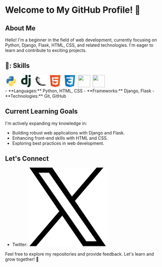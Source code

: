# Welcome to My GitHub Profile! 👋

## About Me

Hello! I'm a beginner in the field of web development, currently focusing on Python, Django, Flask, HTML, CSS, and related technologies. I'm eager to learn and contribute to exciting projects.

## 🧰: Skills
<div>
  <img src="https://github.com/devicons/devicon/blob/master/icons/python/python-original.svg" title="Python" alt="Python" width="40" height="40"/>&nbsp;
  <img src="https://github.com/devicons/devicon/blob/master/icons/django/django-plain.svg" title="Django" alt="Django" width="40" height="40"/>&nbsp;
  <img src="https://github.com/devicons/devicon/blob/master/icons/flask/flask-original.svg" title="Flask" alt="Flask" width="40" height="40"/>&nbsp;
  <img src="https://github.com/devicons/devicon/blob/master/icons/html5/html5-original.svg" title="HTML5" alt="HTML5" width="40" height="40"/>&nbsp;
  <img src="https://github.com/devicons/devicon/blob/master/icons/css3/css3-original.svg" title="CSS3" alt="CSS3" width="40" height="40"/>&nbsp;
  <img src="" title="" alt="" width="40" height="40"/>&nbsp;
  <img src="" title="" alt="" width="40" height="40"/>&nbsp;
</div>
- **Languages:** Python, HTML, CSS
- **Frameworks:** Django, Flask
- **Technologies:** Git, GitHub

## Current Learning Goals

I'm actively expanding my knowledge in:

- Building robust web applications with Django and Flask.
- Enhancing front-end skills with HTML and CSS.
- Exploring best practices in web development.

## Let's Connect

- Twitter: [![](https://github.com/devicons/devicon/blob/master/icons/twitter/twitter-original.svg)]([https://twitter.com/your_twitter_handle](https://twitter.com/TikhonovAleksa4))

Feel free to explore my repositories and provide feedback. Let's learn and grow together! 🚀
